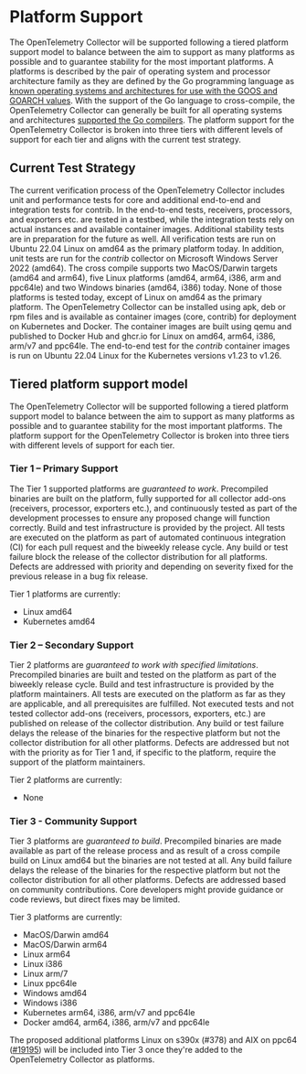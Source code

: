 # Platform Support

The OpenTelemetry Collector will be supported following a tiered platform support model to balance between the aim to support as many platforms as possible and to guarantee stability for the most important platforms. A platforms is described by the pair of operating system and processor architecture family as they are defined by the Go programming language as [known operating systems and architectures for use with the GOOS and GOARCH values](https://go.dev/src/go/build/syslist.go). With the support of the Go language to cross-compile, the OpenTelemetry Collector can generally be built for all operating systems and architectures [supported the Go compilers](https://go.dev/doc/install/source#introduction). The platform support for the OpenTelemetry Collector is broken into three tiers with different levels of support for each tier  and aligns with the current test strategy.

## Current Test Strategy

The current verification process of the OpenTelemetry Collector includes unit and performance tests for core and additional end-to-end and integration tests for contrib. In the end-to-end tests, receivers, processors, and exporters etc. are tested in a testbed, while the integration tests rely on actual instances and available container images. Additional stability tests are in preparation for the future as well. All verification tests are run on Ubuntu 22.04 Linux on amd64 as the primary platform today. In addition, unit tests are run for the _contrib_ collector on Microsoft Windows Server 2022 (amd64). The cross compile supports two MacOS/Darwin targets (amd64 and arm64), five Linux platforms (amd64, arm64, i386, arm and ppc64le) and two Windows binaries (amd64, i386) today. None of those platforms is tested today, except of Linux on amd64 as the primary platform. The OpenTelemetry Collector can be installed using apk, deb or rpm files and is available as container images (core, contrib) for deployment on Kubernetes and Docker. The container images are built using qemu and published to Docker Hub and ghcr.io for Linux on amd64, arm64, i386, arm/v7 and ppc64le. The end-to-end test for the _contrib_ container images is run on Ubuntu 22.04 Linux for the Kubernetes versions v1.23 to v1.26.

## Tiered platform support model

The OpenTelemetry Collector will be supported following a tiered platform support model to balance between the aim to support as many platforms as possible and to guarantee stability for the most important platforms. The platform support for the OpenTelemetry Collector is broken into three tiers with different levels of support for each tier. 

### Tier 1 – Primary Support

The Tier 1 supported platforms are _guaranteed to work_. Precompiled binaries are built on the platform, fully supported for all collector add-ons (receivers, processor, exporters etc.), and continuously tested as part of the development processes to ensure any proposed change will function correctly. Build and test infrastructure is provided by the project. All tests are executed on the platform as part of automated continuous integration (CI) for each pull request and the biweekly release cycle. Any build or test failure block the release of the collector distribution for all platforms. Defects are addressed with priority and depending on severity fixed for the previous release in a bug fix release.

Tier 1 platforms are currently:
- Linux amd64
- Kubernetes amd64

### Tier 2 – Secondary Support

Tier 2 platforms are _guaranteed to work with specified limitations_. Precompiled binaries are built and tested on the platform as part of the biweekly release cycle. Build and test infrastructure is provided by the platform maintainers. All tests are executed on the platform as far as they are applicable, and all prerequisites are fulfilled. Not executed tests and not tested collector add-ons (receivers, processors, exporters, etc.) are published on release of the collector distribution. Any build or test failure delays the release of the binaries for the respective platform but not the collector distribution for all other platforms. Defects are addressed but not with the priority as for Tier 1 and, if specific to the platform, require the support of the platform maintainers.

Tier 2 platforms are currently:
- None

### Tier 3 - Community Support

Tier 3 platforms are _guaranteed to build_. Precompiled binaries are made available as part of the release process and as result of a cross compile build on Linux amd64 but the binaries are not tested at all. Any build failure delays the release of the binaries for the respective platform but not the collector distribution for all other platforms. Defects are addressed based on community contributions. Core developers might provide guidance or code reviews, but direct fixes may be limited.

Tier 3 platforms are currently:
- MacOS/Darwin amd64 
- MacOS/Darwin arm64
- Linux arm64 
- Linux i386
- Linux arm/7 
- Linux ppc64le 
- Windows amd64
- Windows i386
- Kubernetes arm64, i386, arm/v7 and ppc64le
- Docker amd64, arm64, i386, arm/v7 and ppc64le

The proposed additional platforms Linux on s390x (#378) and AIX on ppc64 ([#19195](https://github.com/open-telemetry/opentelemetry-collector-contrib/issues/19195)) will be included into Tier 3 once they're added to the OpenTelemetry Collector as platforms. 
